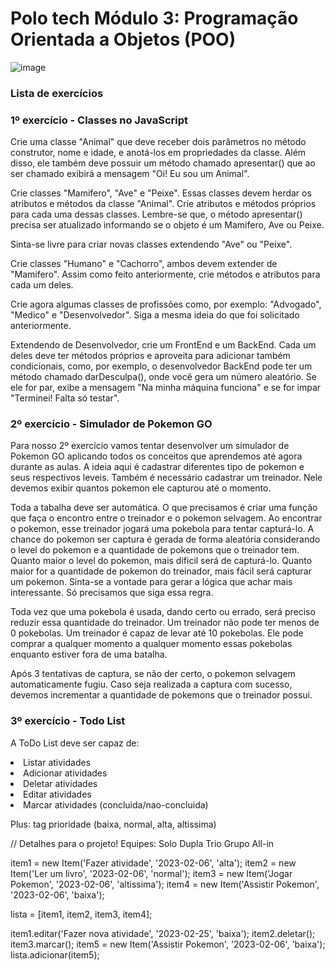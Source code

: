 # Polo tech Módulo 3: Programação Orientada a Objetos (POO)


![image](https://user-images.githubusercontent.com/94020264/213823919-5d47bbd1-f81a-4a4e-aba1-ef8d42061767.png)

### Lista de exercícios 

### 1º exercício - Classes no JavaScript

Crie uma classe "Animal" que deve receber dois parâmetros no método construtor, nome e idade, e anotá-los em propriedades da classe. Além disso, ele também deve possuir um método chamado apresentar() que ao ser chamado exibirá a mensagem "Oi! Eu sou um Animal".

Crie classes "Mamifero", "Ave" e "Peixe". Essas classes devem herdar os atributos e métodos da classe "Animal". Crie atributos e métodos próprios para cada uma dessas classes. Lembre-se que, o método apresentar() precisa ser atualizado informando se o objeto é um Mamifero, Ave ou Peixe.

Sinta-se livre para criar novas classes extendendo "Ave" ou "Peixe".

Crie classes "Humano" e "Cachorro", ambos devem extender de "Mamifero". Assim como feito anteriormente, crie métodos e atributos para cada um deles.

Crie agora algumas classes de profissões como, por exemplo: "Advogado", "Medico" e "Desenvolvedor". Siga a mesma ideia do que foi solicitado anteriormente.

Extendendo de Desenvolvedor, crie um FrontEnd e um BackEnd. Cada um deles deve ter métodos próprios e aproveita para adicionar também condicionais, como, por exemplo, o desenvolvedor BackEnd pode ter um método chamado darDesculpa(), onde você gera um número aleatório. Se ele for par, exibe a mensagem "Na minha máquina funciona" e se for impar "Terminei! Falta só testar".

### 2º exercício - Simulador de Pokemon GO

Para nosso 2º exercício vamos tentar desenvolver um simulador de Pokemon GO aplicando todos os conceitos que aprendemos até agora durante as aulas. A ideia aqui é cadastrar diferentes tipo de pokemon e seus respectivos leveis. Também é necessário cadastrar um treinador. Nele devemos exibir quantos pokemon ele capturou até o momento.

Toda a tabalha deve ser automática. O que precisamos é criar uma função que faça o encontro entre o treinador e o pokemon selvagem. Ao encontrar o pokemon, esse treinador jogará uma pokebola para tentar capturá-lo. A chance do pokemon ser captura é gerada de forma aleatória considerando o level do pokemon e a quantidade de pokemons que o treinador tem. Quanto maior o level do pokemon, mais dificil será de capturá-lo. Quanto maior for a quantidade de pokemon do treinador, mais fácil será capturar um pokemon. Sinta-se a vontade para gerar a lógica que achar mais interessante. Só precisamos que siga essa regra.

Toda vez que uma pokebola é usada, dando certo ou errado, será preciso reduzir essa quantidade do treinador. Um treinador não pode ter menos de 0 pokebolas. Um treinador é capaz de levar até 10 pokebolas. Ele pode comprar a qualquer momento a qualquer momento essas pokebolas enquanto estiver fora de uma batalha.

Após 3 tentativas de captura, se não der certo, o pokemon selvagem automaticamente fugiu. Caso seja realizada a captura com sucesso, devemos incrementar a quantidade de pokemons que o treinador possui.

### 3º exercício - Todo List

A ToDo List deve ser capaz de:

<li> Listar atividades </li>

<li> Adicionar atividades </li>

<li> Deletar atividades </li>

<li> Editar atividades </li>

<li> Marcar atividades (concluida/nao-concluida) </li>

Plus: tag prioridade (baixa, normal, alta, altissima)

// Detalhes para o projeto! 
Equipes: Solo Dupla Trio Grupo All-in

item1 = new Item('Fazer atividade', '2023-02-06', 'alta'); item2 = new Item('Ler um livro', '2023-02-06', 'normal'); item3 = new Item('Jogar Pokemon', '2023-02-06', 'altissima'); item4 = new Item('Assistir Pokemon', '2023-02-06', 'baixa');

lista = [item1, item2, item3, item4];

item1.editar('Fazer nova atividade', '2023-02-25', 'baixa'); item2.deletar(); item3.marcar(); item5 = new Item('Assistir Pokemon', '2023-02-06', 'baixa'); lista.adicionar(item5);